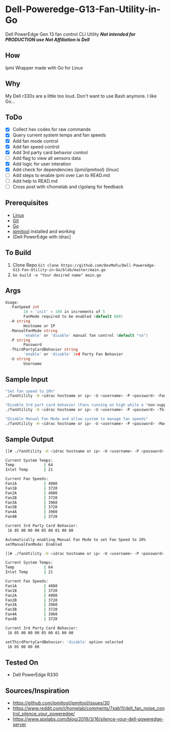 # Dell-Poweredge-G13-Fan-Utility-in-Go

Dell PowerEdge Gen 13 fan control CLI Utility
***Not intended for PRODUCTION use***
***Not Affiliation is Dell***

## How

Ipmi Wrapper made with Go for Linux

## Why

My Dell r330s are a little too loud. Don't want to use Bash anymore. I like Go...

## ToDo

- [x] Collect hex codes for raw commands
- [x] Query current system temps and fan speeds
- [x] Add fan mode control
- [x] Add fan speed control
- [x] Add 3rd party card behavior control
- [ ] Add flag to view all sensors data
- [x] Add logic for user interation
- [x] Add check for dependencies (ipmi/ipmitool) (linux)
- [ ] Add steps to enable ipmi over Lan to READ.md
- [ ] Add help to READ.md
- [ ] Cross post with r/homelab and r/golang for feedback

## Prerequisites

- [Linux](https://www.linux.org/)
- [Git](https://git-scm.com/)
- [Go](https://golang.org/)
- [ipmitool](http://www.aslab.com/support/kb/224.html) installed and working
- [Dell PowerEdge with idrac]

## To Build

1. Clone Repo `Git clone https://github.com/DevMoFu/Dell-Poweredge-G13-Fan-Utility-in-Go/blob/master/main.go`
2. `Go build -o "Your desired name" main.go`

## Args

```go
Usage:
  -FanSpeed int
        10 < 'init' < 100 in increments of 5
        FanMode required to be enabled (default 888)
  -H string
        Hostname or IP
  -ManualFanMode string
        'enable' or 'disable' manual fan control (default "na")
  -P string
        Password
  -ThirdPartyCardBehavior string
        'enable' or 'disable' 3rd Party Fan Behavior
  -U string
        Username
```

## Sample Input

```bash
"Set fan speed to 20%"
./fanUtility -H <idrac hostname or ip> -U <username> -P <password> -FanSpeed 20

"Disable 3rd part card behavior (Fans running on high while a "non-supported" card is in the PCIe slot)"
./fanUtility -H <idrac hostname or ip> -U <username> -P <password> -ThirdPartyCardBehavior disable

"Disable Manual Fan Mode and allow system to manage fan speeds"
./fanUtility -H <idrac hostname or ip> -U <username> -P <password> -ManualFanMode disable
```

## Sample Output

```bash
[]# ./fanUtility -H <idrac hostname or ip> -U <username> -P <password> -FanSpeed 20

Current System Temps:
Temp             | 64
Inlet Temp       | 21

Current Fan Speeds:
Fan1A            | 4080
Fan1B            | 3720
Fan2A            | 4080
Fan2B            | 3720
Fan3A            | 3960
Fan3B            | 3720
Fan4A            | 3960
Fan4B            | 3720

Current 3rd Party Card Behavior:
 16 05 00 00 00 05 00 01 00 00

Automatically enabling Manual Fan Mode to set Fan Speed to 20%
setManualFanMode: Enabled

[]# ./fanUtility -H <idrac hostname or ip> -U <username> -P <password> -ThirdPartyCardBehavior disable

Current System Temps:
Temp             | 64
Inlet Temp       | 21

Current Fan Speeds:
Fan1A            | 4080
Fan1B            | 3720
Fan2A            | 4080
Fan2B            | 3720
Fan3A            | 3960
Fan3B            | 3720
Fan4A            | 3960
Fan4B            | 3720

Current 3rd Party Card Behavior:
 16 05 00 00 00 05 00 01 00 00

setThirdPartyCardBehavior: 'disable' option selected
 16 05 00 00 00
```

## Tested On

- Dell PowerEdge R330

## Sources/Inspiration

- https://github.com/ipmitool/ipmitool/issues/30
- https://www.reddit.com/r/homelab/comments/7xqb11/dell_fan_noise_control_silence_your_poweredge/
- https://www.spxlabs.com/blog/2019/3/16/silence-your-dell-poweredge-server